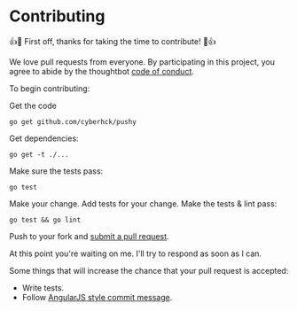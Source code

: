 # Contributing

:+1::tada: First off, thanks for taking the time to contribute! :tada::+1:

We love pull requests from everyone. By participating in this project, you
agree to abide by the thoughtbot [code of conduct].

[code of conduct]: https://github.com/fossapps/pushy/blob/master/CODE_OF_CONDUCT.md

To begin contributing:

Get the code

    go get github.com/cyberhck/pushy

Get dependencies:

    go get -t ./...

Make sure the tests pass:

    go test

Make your change. Add tests for your change. Make the tests & lint pass:

    go test && go lint

Push to your fork and [submit a pull request][pr].

[pr]: https://github.com/fossapps/pushy/compare/

At this point you're waiting on me. I'll try to respond as soon as I can.

Some things that will increase the chance that your pull request is accepted:

* Write tests.
* Follow [AngularJS style commit message][commit].

[commit]: https://github.com/angular/angular.js/blob/master/DEVELOPERS.md#commits
